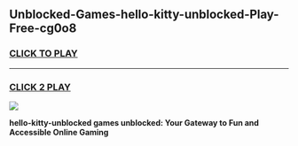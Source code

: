 
## Unblocked-Games-hello-kitty-unblocked-Play-Free-cg0o8
<h3>
<a href="https://premium76.site?title=hello-kitty-unblocked&ref=10A">CLICK TO PLAY</a></h3>
<hr>

<h3>
<a href="https://premium76.site?title=hello-kitty-unblocked&ref=10A">CLICK 2 PLAY</a>
  
</h3>

<a href="https://premium76.site?title=hello-kitty-unblocked&ref=10A"><img src="https://clearcache.store/games.png"></a>


**hello-kitty-unblocked games unblocked: Your Gateway to Fun and Accessible Online Gaming**
